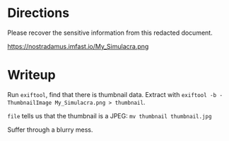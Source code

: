 Directions
==========
Please recover the sensitive information from this redacted document.

https://nostradamus.imfast.io/My_Simulacra.png

Writeup
=======
Run `exiftool`, find that there is thumbnail data.
Extract with `exiftool -b -ThumbnailImage My_Simulacra.png > thumbnail`.

`file` tells us that the thumbnail is a JPEG:
`mv thumbnail thumbnail.jpg`

Suffer through a blurry mess.
